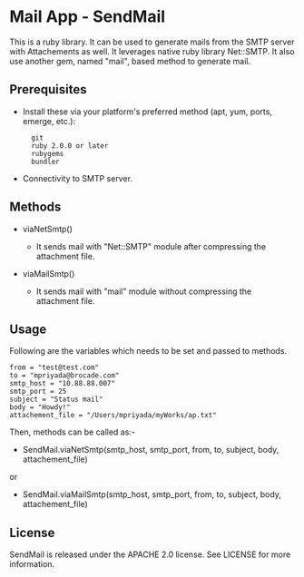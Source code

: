 Mail App - SendMail
===========

This is a ruby library. It can be used to generate mails from the SMTP server with Attachements as well. It leverages native ruby library Net::SMTP. It also use another gem, named "mail", based method to generate mail.


Prerequisites
------------------
- Install these via your platform's preferred method (apt, yum, ports, emerge, etc.):

		git
		ruby 2.0.0 or later
		rubygems
		bundler

- Connectivity to SMTP server.

Methods
-----------
- viaNetSmtp()

  -  It sends mail with "Net::SMTP" module after compressing the attachment file.

- viaMailSmtp()

  -  It sends mail with "mail" module without compressing the attachment file.

Usage
---------
Following are the variables which needs to be set and passed to methods.

	from = "test@test.com"
	to = "mpriyada@brocade.com"
	smtp_host = "10.88.88.007"
	smtp_port = 25
	subject = "Status mail"
	body = "Howdy!"
	attachement_file = "/Users/mpriyada/myWorks/ap.txt"

Then, methods can be called as:-

- SendMail.viaNetSmtp(smtp_host, smtp_port, from, to, subject, body, attachement_file)

or

- SendMail.viaMailSmtp(smtp_host, smtp_port, from, to, subject, body, attachement_file)


License
-----------
SendMail is released under the APACHE 2.0 license. See LICENSE for more information.